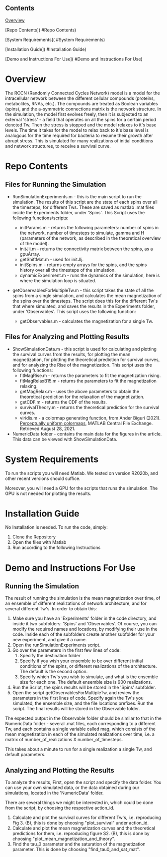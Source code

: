 ## Contents

[Overview]( #Overview)

[Repo Contents]( #Repo Contents)

[System Requirements]( #System Requirements)

[Installation Guide]( #Installation Guide)

[Demo and Instructions For Use]( #Demo and Instructions For Use)

# Overview

The RCCN (Randomly Connected Cycles Network) model is a model for the intracellular network between the different cellular compounds (proteins, metabolites, RNAs, etc.). The compounds are treated as Boolean variables (spins), and the a-symmetric connections matrix is the network structure. In the simulation, the model first evolves freely, then it is subjected to an external 'stress' - a field that operates on all the spins for a certain period denoted Tw. Then the stress is stopped and the model relaxes to it's base levels. The time it takes for the model to relax back to it's base level is analogous for the time required for bacteria to resume their growth after abrupt stress. This is simulated for many realizations of initial conditions and network structures, to receive a survival curve. 

# Repo Contents

## Files for Running the Simulation
- RunSimulationExperiments.m - this is the main script to run the simulation. The results of this script are the state of each spins over all the timesteps, for different Tws. These are saved as matlab .mat files inside the Experiments folder, under 'Spins'. This Script uses the following functions/scripts:

  - initParams.m - returns the following parameters: number of spins in the network, number of timesteps to simulate, gamma and H (parameters of the network, as described in the theoretical overview of the model).
  -  initJij.m - returns the connectivity matrix between the spins, as a gpuArray.
  - getShiftMat.m - used for initJIj.
  - initSpins.m - returns empty arrays for the spins, and the spins history over all the timesteps of the simulation.
  - dynamicExperiment.m - runs the dynamics of the simulation, here is where the simulation loop is situated.

- getObservablesForMultipleTw.m - this script takes the state of all the spins from a single simulation, and calculates the mean magnetization of the spins over the timesteps. The script does this for the different Tw's that where simulated, and saves the results in the Experiments folder, under 'Observables'. This script uses the following function:

  - getObservables.m - calculates the magnetization for a single Tw.

  

## Files for Analyzing and Plotting Results

- ShowSimulationData.m - this script is used for calculating and plotting the survival curves from the results,  for plotting the mean magnetization, for plotting the theoretical prediction for survival curves, and for analyzing the Rise of the magnetization. This script uses the following functions:
  - fitMagRise.m - returns the parameters to fit the magnetization rising.
  - fitMagRelaxB15.m - returns the parameters to fit the magnetization relaxing.
  - getMagRelax.m - uses the above parameters to obtain the theoretical prediction for the relaxation of the magnetization.
  - getCDF.m - returns the CDF of the results.
  - survivalTheory.m - returns the theoretical prediction for the survival curves.
  - viridis.m -  a colormap generating function, from Ander Biguri (2021). [Perceptually uniform colormaps](https://www.mathworks.com/matlabcentral/fileexchange/51986-perceptually-uniform-colormaps), MATLAB Central File Exchange. Retrieved August 28, 2021.
- NumericData folder - contains the main data for the figures in the article. This data can be viewed with ShowSimulationData.

# System Requirements

To run the scripts you will need Matlab. We tested on version R2020b, and other recent versions should suffice.

Moreover, you will need a GPU for the scripts that runs the simulation. The GPU is not needed for plotting the results.

# Installation Guide

No Installation is needed. To run the code, simply:

1. Clone the Repository
2. Open the files with Matlab
3. Run according to the following Instructions

# Demo and Instructions For Use

## Running the Simulation

The result of running the simulation is the mean magnetization over time, of an ensemble of different realizations of network architecture, and for several different Tw's. In order to obtain this:

1. Make sure you have an 'Experiments' folder in the code directory, and inside it two subfolders: 'Spins' and 'Observables'. Of course, you can modify the required names and locations, by modifying their use in the code. Inside each of the subfolders create another subfolder for your new experiment, and give it a name.
2. Open the runSimulationExperiments script.
3. Go over the parameters in the first few lines of code:
   1. Specify the destination folder 
   2. Specify if you wish your ensemble to be over different initial conditions of the spins, or different realizations of the architecture. The default is the second option.
   3. Specify which Tw's you wish to simulate, and what is the ensemble size for each one. The default ensemble size is 900 realizations.
4. Run the Script, the spins results will be stored in the 'Spins' subfolder.
5. Open the script getObservablesForMultipleTw, and review the parameters in the first lines of code. Specify again the Tw's you simulated, the ensemble size, and the file locations prefixes. Run the script. The final results will be stored in the Observable folder.

The expected output in the Observable folder should be similar to that in the NumericData folder - several .mat files, each corresponding to a different Tw, and each contains a single variable called mag, which consists of the mean magnetization in each of the simulated realizations over time, i.e. a matrix of number_of_realizations X number_of_timesteps.

This takes about a minute to run for a single realization a single Tw, and default parameters.

## Analyzing and Plotting the Results

To analyze the results, First, open the script and specify the data folder. You can use your own simulated data, or the data obtained during our simulations, located in the 'NumericData' folder.

There are several things we might be interested in, which could be done from the script, by choosing the respective action_id.

1. Calculate and plot the survival curves for different Tw's, i.e. reproducing Fig 3. (B), this is done by choosing "plot_survival" under action_id.
2. Calculate and plot the mean magnetization curves and the theoretical predictions for them, i.e. reproducing figure S2. (B), this is done by choosing "plot_mean_magnetization_and_theory".
3. Find the tau_0 parameter and the saturation of the magnetization parameter. This is done by choosing "find_tau0_and_sat_mat".


